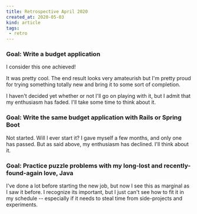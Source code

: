 ```yaml
---
title: Retrospective April 2020
created_at: 2020-05-03
kind: article
tags:
 - retro
---
```


### Goal: Write a budget application

I consider this one achieved!

It was pretty cool. The end result looks very amateurish but I'm pretty proud for trying something totally new and bring it to some sort of completion.

I haven't decided yet whether or not I'll go on playing with it, but I admit that my enthusiasm has faded. I'll take some time to think about it.

### Goal: Write the same budget application with Rails or Spring Boot

Not started. Will I ever start it? I gave myself a few months, and only one has passed. But as said above, my enthusiasm has declined. I'll think about it.

### Goal: Practice puzzle problems with my long-lost and recently-found-again love, Java

I've done a lot before starting the new job, but now I see this as marginal as I saw it before. I recognize its important, but I just can't see how to fit it in my schedule -- especially if it needs to steal time from side-projects and experiments.
